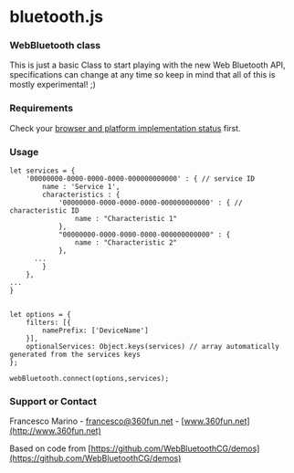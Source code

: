 # bluetooth.js

### WebBluetooth class
This is just a basic Class to start playing with the new Web Bluetooth API, specifications can change at any time so keep in mind that all of this is mostly experimental! ;)

### Requirements
Check your [browser and platform implementation status](https://github.com/WebBluetoothCG/web-bluetooth/blob/gh-pages/implementation-status.md) first.

### Usage

	let services = {
	    '00000000-0000-0000-0000-000000000000' : { // service ID
	    	name : 'Service 1',
	    	characteristics : {
	    		'00000000-0000-0000-0000-000000000000' : { // characteristic ID
	    			name : "Characteristic 1"
	    		},
	    		"00000000-0000-0000-0000-000000000000" : {
	    			name : "Characteristic 2"
	    		},
          ...
	    	}
		},
    ...
	}
	
	 
	let options = {
		filters: [{
			namePrefix: ['DeviceName']
		}],
		optionalServices: Object.keys(services) // array automatically generated from the services keys
	};
  
	webBluetooth.connect(options,services);
  
  
### Support or Contact
Francesco Marino - [francesco@360fun.net](mailto:francesco@360fun.net) - [www.360fun.net](http://www.360fun.net)

Based on code from [https://github.com/WebBluetoothCG/demos](https://github.com/WebBluetoothCG/demos)
